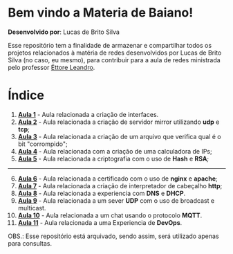 # Bem vindo a Materia de Baiano!
**Desenvolvido por**: Lucas de Brito Silva

Esse repositório tem a finalidade de armazenar e compartilhar todos os projetos relacionados à matéria de redes desenvolvidos por Lucas de Brito Silva (no caso, eu mesmo), para contribuir para a aula de redes ministrada pelo professor [Éttore Leandro](https://github.com/ettoreleandrotognoli).

# Índice

 1. [**Aula 1**](https://github.com/Lucs1590/Materia_de_Baiano/tree/master/aula%201) - Aula relacionada a criação de interfaces.
 2. [**Aula 2**](https://github.com/Lucs1590/Materia_de_Baiano/tree/master/aula%202) - Aula relacionada a criação de servidor mirror utilizando **udp** e **tcp**;
 3. [**Aula 3**](https://github.com/Lucs1590/Materia_de_Baiano/tree/master/aula%203) - Aula relacionada a criação de um arquivo que verifica qual é o bit "corrompido";
 4. [**Aula 4**](https://github.com/Lucs1590/Materia_de_Baiano/tree/master/aula%204) - Aula relacionada com a criação de uma calculadora de IPs;
 5. [**Aula 5**](https://github.com/Lucs1590/Materia_de_Baiano/tree/master/aula%205) - Aula relacionada a criptografia com o uso de **Hash** e **RSA**;

-------

 6. [**Aula 6**](https://github.com/Lucs1590/Materia_de_Baiano/tree/master/aula%206) - Aula relacionada a certificado com o uso de **nginx** e **apache**;
 7. [**Aula 7**](https://github.com/Lucs1590/Materia_de_Baiano/tree/master/aula%207) - Aula relacionada a criação de interpretador de cabeçalho **http**;
 8. [**Aula 8**](https://github.com/Lucs1590/Materia_de_Baiano/tree/master/aula%208) - Aula relacionada a experiencia com **DNS** e **DHCP**.
 9. [**Aula 9**](https://github.com/Lucs1590/Materia_de_Baiano/tree/master/aula%209) - Aula relacionada a um sever **UDP** com o uso de broadcast e multicast.
 10. [**Aula 10**](https://github.com/Lucs1590/Materia_de_Baiano/tree/master/aula%2010) - Aula relacionada a um chat usando o protocolo **MQTT**.
 11. [**Aula 11**](https://github.com/Lucs1590/Materia_de_Baiano/tree/master/aula%2011) - Aula relacionada a uma Experiencia de **DevOps**.

OBS.: Esse repositório está arquivado, sendo assim, será utilizado apenas para consultas.
